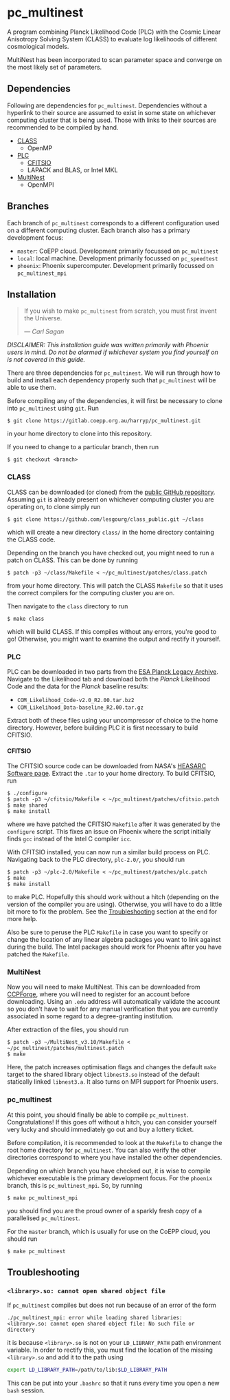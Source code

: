# pc_multinest
A program combining Planck Likelihood Code (PLC) with the Cosmic Linear
Anisotropy Solving System (CLASS) to evaluate log likelihoods of different 
cosmological models.

MultiNest has been incorporated to scan parameter space and converge on the
most likely set of parameters.


## Dependencies
Following are dependencies for `pc_multinest`. Dependencies without a
hyperlink to their source are assumed to exist in some state on whichever
computing cluster that is being used. Those with links to their sources are
recommended to be compiled by hand.
- [CLASS](https://github.com/lesgourg/class_public)
  - OpenMP 
- [PLC](http://pla.esac.esa.int/pla/#cosmology)
  - [CFITSIO](http://heasarc.gsfc.nasa.gov/fitsio/)
  - LAPACK and BLAS, or Intel MKL
- [MultiNest](https://ccpforge.cse.rl.ac.uk/gf/project/multinest/)
  - OpenMPI


## Branches
Each branch of `pc_multinest` corresponds to a different configuration used on
a different computing cluster. Each branch also has a primary development focus:
- `master`: CoEPP cloud. Development primarily focussed on `pc_multinest`
- `local`: local machine. Development primarily focussed on `pc_speedtest`
- `phoenix`: Phoenix supercomputer. Development primarily focussed on
  `pc_multinest_mpi`


## Installation
> If you wish to make `pc_multinest` from scratch, you must first invent the
> Universe.
>
> &mdash; <cite>Carl Sagan</cite>

_DISCLAIMER: This installation guide was written primarily with Phoenix users_
_in mind. Do not be alarmed if whichever system you find yourself on is not_
_covered in this guide._

There are three dependencies for `pc_multinest`. We will run through how to
build and install each dependency properly such that `pc_multinest` will be able
to use them.

Before compiling any of the dependencies, it will first be necessary to clone
into `pc_multinest` using `git`. Run
```
$ git clone https://gitlab.coepp.org.au/harryp/pc_multinest.git
```
in your home directory to clone into this repository.

If you need to change to a particular branch, then run
```
$ git checkout <branch>
```

### CLASS
CLASS can be downloaded (or cloned) from the
[public GitHub repository](https://github.com/lesgourg/class_public). Assuming
`git` is already present on whichever computing cluster you are operating on,
to clone simply run
```
$ git clone https://github.com/lesgourg/class_public.git ~/class
```
which will create a new directory `class/` in the home directory containing the
CLASS code.

Depending on the branch you have checked out, you might need to run a patch on
CLASS. This can be done by running
```
$ patch -p3 ~/class/Makefile < ~/pc_multinest/patches/class.patch
```
from your home directory. This will patch the CLASS `Makefile` so that it uses
the correct compilers for the computing cluster you are on.

Then navigate to the `class` directory to run
```
$ make class
```
which will build CLASS. If this compiles without any errors, you're good to go!
Otherwise, you might want to examine the output and rectify it yourself.

### PLC
PLC can be downloaded in two parts from the
[ESA Planck Legacy Archive](http://pla.esac.esa.int/pla/#cosmology). Navigate to
the Likelihood tab and download both the _Planck_ Likelihood Code and the data
for the _Planck_ baseline results:
- `COM_Likelihood_Code-v2.0_R2.00.tar.bz2`
- `COM_Likelihood_Data-baseline_R2.00.tar.gz`

Extract both of these files using your uncompressor of choice to the home
directory. However, before building PLC it is first necessary to build CFITSIO.

#### CFITSIO
The CFITSIO source code can be downloaded from NASA's
[HEASARC Software page](http://heasarc.gsfc.nasa.gov/fitsio/). Extract the
`.tar` to your home directory. To build CFITSIO, run
```
$ ./configure
$ patch -p3 ~/cfitsio/Makefile < ~/pc_multinest/patches/cfitsio.patch
$ make shared
$ make install
```
where we have patched the CFITSIO `Makefile` after it was generated by the
`configure` script. This fixes an issue on Phoenix where the script initially
finds `gcc` instead of the Intel C compiler `icc`.

With CFITSIO installed, you can now run a similar build process on PLC.
Navigating back to the PLC directory, `plc-2.0/`, you should run
```
$ patch -p3 ~/plc-2.0/Makefile < ~/pc_multinest/patches/plc.patch
$ make
$ make install
```
to make PLC. Hopefully this should work without a hitch (depending on the
version of the compiler you are using). Otherwise, you will have to do a little
bit more to fix the problem. See the [Troubleshooting](#troubleshooting)
section at the end for more help.

Also be sure to peruse the PLC `Makefile` in case you want to specify or change
the location of any linear algebra packages you want to link against during
the build. The Intel packages should work for Phoenix after you have patched
the `Makefile`.

### MultiNest
Now you will need to make MultiNest. This can be downloaded from
[CCPForge](https://ccpforge.cse.rl.ac.uk/gf/project/multinest/), where you will
need to register for an account before downloading. Using an `.edu` address will
automatically validate the account so you don't have to wait for any manual
verification that you are currently associated in some regard to a
degree-granting institution.

After extraction of the files, you should run
```
$ patch -p3 ~/MultiNest_v3.10/Makefile < ~/pc_multinest/patches/multinest.patch
$ make
```

Here, the patch increases optimisation flags and changes the default `make`
target to the shared library object `libnest3.so` instead of the default
statically linked `libnest3.a`. It also turns on MPI support for Phoenix users.

### pc_multinest
At this point, you should finally be able to compile `pc_multinest`.
Congratulations! If this goes off without a hitch, you can consider yourself
very lucky and should immediately go out and buy a lottery ticket.

Before compilation, it is recommended to look at the `Makefile` to change the
root home directory for `pc_multinest`. You can also verify the other
directories correspond to where you have installed the other dependencies.

Depending on which branch you have checked out, it is wise to compile
whichever executable is the primary development focus. For the `phoenix` branch,
this is `pc_multinest_mpi`. So, by running
```
$ make pc_multinest_mpi
```
you should find you are the proud owner of a sparkly fresh copy of a
parallelised `pc_multinest`.

For the `master` branch, which is usually for use on the CoEPP cloud, you should
run
```
$ make pc_multinest
```

## Troubleshooting

### `<library>.so: cannot open shared object file`
If `pc_multinest` compiles but does not run because of an error of the form
```
./pc_multinest_mpi: error while loading shared libraries: <library>.so: cannot open shared object file: No such file or directory
```
it is because `<library>.so` is not on your `LD_LIBRARY_PATH` path environment
variable. In order to rectify this, you must find the location of the missing
`<library>.so` and add it to the path using
```bash
export LD_LIBRARY_PATH=/path/to/lib:$LD_LIBRARY_PATH
```

This can be put into your `.bashrc` so that it runs every time you open a new
`bash` session.
